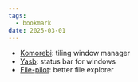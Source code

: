 ```yaml
---
tags:
  - bookmark
date: 2025-03-01
---
```

- [Komorebi](https://github.com/LGUG2Z/komorebi): tiling window manager
- [Yasb](https://github.com/da-rth/yasb): status bar for windows
- [File-pilot](https://filepilot.tech/): better file explorer
